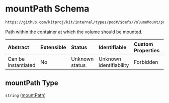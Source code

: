 # mountPath Schema

```txt
https://github.com/kitproj/kit/internal/types/pod#/$defs/VolumeMount/properties/mountPath
```

Path within the container at which the volume should be mounted.

| Abstract            | Extensible | Status         | Identifiable            | Custom Properties | Additional Properties | Access Restrictions | Defined In                                                            |
| :------------------ | :--------- | :------------- | :---------------------- | :---------------- | :-------------------- | :------------------ | :-------------------------------------------------------------------- |
| Can be instantiated | No         | Unknown status | Unknown identifiability | Forbidden         | Allowed               | none                | [pod.schema.json\*](../../out/pod.schema.json "open original schema") |

## mountPath Type

`string` ([mountPath](pod-defs-volumemount-properties-mountpath.md))
